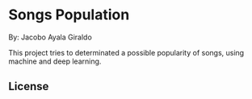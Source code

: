 # Songs Population

By: Jacobo Ayala Giraldo


This project tries to determinated a possible popularity of songs, using machine and deep learning.

## License
